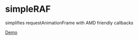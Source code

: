 # simpleRAF
simplifies requestAnimationFrame with AMD friendly callbacks

[Demo](http://codepen.io/meodai/pen/BNjaar?editors=001)
